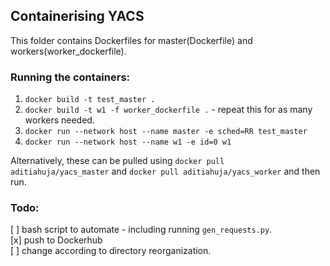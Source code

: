 ## Containerising YACS

This folder contains Dockerfiles for master(Dockerfile) and workers(worker\_dockerfile).

### Running the containers:
1. `docker build -t test_master .`
2. `docker build -t w1 -f worker_dockerfile .` - repeat this for as many workers needed.
3. `docker run --network host --name master -e sched=RR test_master`
4. `docker run --network host --name w1 -e id=0 w1`

Alternatively, these can be pulled using `docker pull aditiahuja/yacs_master` and `docker pull aditiahuja/yacs_worker` and then run.

### Todo:
[  ] bash script to automate - including running `gen_requests.py`.  
[x] push to Dockerhub     
[  ] change according to directory reorganization.
